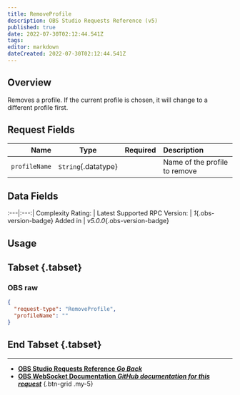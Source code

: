 ```yaml
---
title: RemoveProfile
description: OBS Studio Requests Reference (v5)
published: true
date: 2022-07-30T02:12:44.541Z
tags: 
editor: markdown
dateCreated: 2022-07-30T02:12:44.541Z
---
```


## Overview
Removes a profile. If the current profile is chosen, it will change to a different profile first.

## Request Fields
Name | Type | Required| Description |
----:|:----:|:-------:|:------------|
`profileName` | `String`{.datatype} | <i class="mdi mdi-check-bold"></i> | Name of the profile to remove

## Data Fields
:---|:---:|
Complexity Rating: | <span class="stars stars--1"></span>
Latest Supported RPC Version: | *1*{.obs-version-badge}
Added in | *v5.0.0*{.obs-version-badge}

## Usage
## Tabset {.tabset}
### OBS raw
```json
{
  "request-type": "RemoveProfile",
  "profileName": ""
}
```
## End Tabset {.tabset}

---

- [<i class="mdi mdi-chevron-left"></i>**OBS Studio Requests Reference *Go Back***](/en/Broadcasters/OBS/Requests)
- [<i class="mdi mdi-github"></i> **OBS WebSocket Documentation *GitHub documentation for this request***](https://github.com/obsproject/obs-websocket/blob/master/docs/generated/protocol.md#removeprofile)
{.btn-grid .my-5}